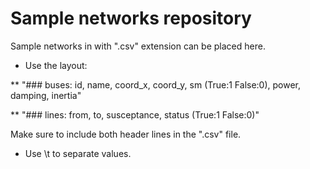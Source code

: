 # Sample networks repository

Sample networks in with ".csv" extension can be placed here. 

* Use the layout:

** "### buses: id, name, coord_x, coord_y, sm (True:1 False:0), power, damping, inertia"

** "### lines: from, to, susceptance, status (True:1 False:0)"

Make sure to include both header lines in the ".csv" file.

* Use \t to separate values.





 
